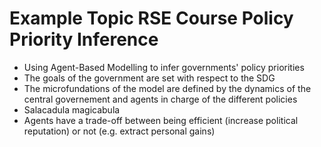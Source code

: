 Example Topic RSE Course
Policy Priority Inference
=========================

* Using Agent-Based Modelling to infer governments' policy priorities
* The goals of the government are set with respect to the SDG
* The microfundations of the model are defined by the dynamics of the central governement and agents in charge of the different policies
* Salacadula magicabula
* Agents have a trade-off between being efficient (increase political reputation) or not (e.g. extract personal gains)
